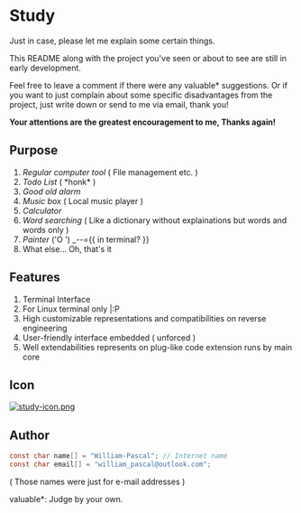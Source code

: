 # Study

Just in case, please let me explain some certain things.

This README along with the project you've seen or about to see are still in early development.

Feel free to leave a comment if there were any valuable\* suggestions. Or if you want to just complain about some specific disadvantages from the project, just write down or send to me via email, thank you!

**Your attentions are the greatest encouragement to me, Thanks again!**

## Purpose
1. *Regular computer tool* ( File management etc. )
2. *Todo List* ( \*honk\* )
3. *Good old alarm*
4. *Music box* ( Local music player )
5. *Calculator*
6. *Word searching* ( Like a dictionary without explainations but words and words only )
7. *Painter* \(\'O \'\) _--={{ in terminal? }}
7. What else... Oh, that's it

## Features
1. Terminal Interface
2. For Linux terminal only |:P
3. High customizable representations and compatibilities on reverse engineering
4. User-friendly interface embedded ( unforced )
5. Well extendabilities represents on plug-like code extension runs by main core

## Icon

[![study-icon.png](https://i.postimg.cc/D01pk9Vg/study-icon.png)](https://postimg.cc/vxHt5SZg)

## Author
```C
const char name[] = "William-Pascal"; // Internet name
const char email[] = "william_pascal@outlook.com";
```
( Those names were just for e-mail addresses )

valuable*: Judge by your own.
